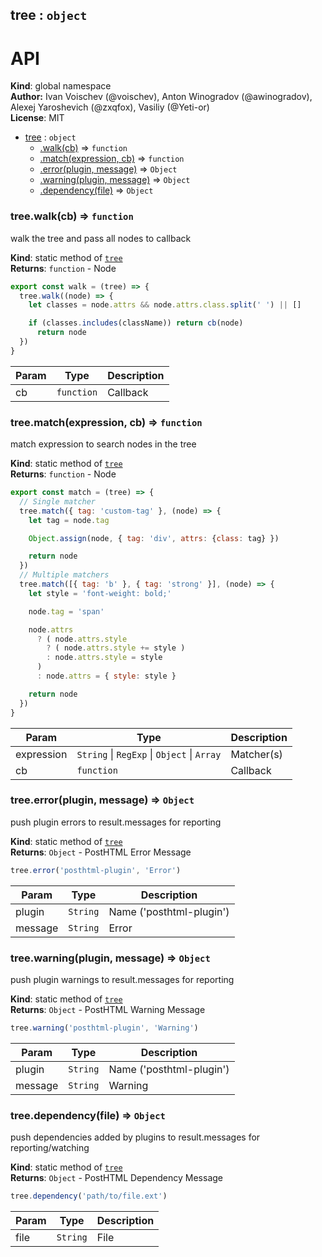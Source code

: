 <a name="tree"></a>

## tree : <code>object</code>
# API

**Kind**: global namespace  
**Author:** Ivan Voischev (@voischev),
        Anton Winogradov (@awinogradov),
        Alexej Yaroshevich (@zxqfox),
        Vasiliy (@Yeti-or)  
**License**: MIT  

* [tree](#tree) : <code>object</code>
    * [.walk(cb)](#tree.walk) ⇒ <code>function</code>
    * [.match(expression, cb)](#tree.match) ⇒ <code>function</code>
    * [.error(plugin, message)](#tree.error) ⇒ <code>Object</code>
    * [.warning(plugin, message)](#tree.warning) ⇒ <code>Object</code>
    * [.dependency(file)](#tree.dependency) ⇒ <code>Object</code>

<a name="tree.walk"></a>

### tree.walk(cb) ⇒ <code>function</code>
walk the tree and pass all nodes to callback

**Kind**: static method of <code>[tree](#tree)</code>  
**Returns**: <code>function</code> - Node

```js
export const walk = (tree) => {
  tree.walk((node) => {
    let classes = node.attrs && node.attrs.class.split(' ') || []

    if (classes.includes(className)) return cb(node)
      return node
  })
}
```  

| Param | Type | Description |
| --- | --- | --- |
| cb | <code>function</code> | Callback |

<a name="tree.match"></a>

### tree.match(expression, cb) ⇒ <code>function</code>
match expression to search nodes in the tree

**Kind**: static method of <code>[tree](#tree)</code>  
**Returns**: <code>function</code> - Node

```js
export const match = (tree) => {
  // Single matcher
  tree.match({ tag: 'custom-tag' }, (node) => {
    let tag = node.tag

    Object.assign(node, { tag: 'div', attrs: {class: tag} })

    return node
  })
  // Multiple matchers
  tree.match([{ tag: 'b' }, { tag: 'strong' }], (node) => {
    let style = 'font-weight: bold;'

    node.tag = 'span'

    node.attrs
      ? ( node.attrs.style
        ? ( node.attrs.style += style )
        : node.attrs.style = style
      )
      : node.attrs = { style: style }

    return node
  })
}
```  

| Param | Type | Description |
| --- | --- | --- |
| expression | <code>String</code> &#124; <code>RegExp</code> &#124; <code>Object</code> &#124; <code>Array</code> | Matcher(s) |
| cb | <code>function</code> | Callback |

<a name="tree.error"></a>

### tree.error(plugin, message) ⇒ <code>Object</code>
push plugin errors to result.messages for reporting

**Kind**: static method of <code>[tree](#tree)</code>  
**Returns**: <code>Object</code> - PostHTML Error Message

```js
tree.error('posthtml-plugin', 'Error')
```  

| Param | Type | Description |
| --- | --- | --- |
| plugin | <code>String</code> | Name ('posthtml-plugin') |
| message | <code>String</code> | Error |

<a name="tree.warning"></a>

### tree.warning(plugin, message) ⇒ <code>Object</code>
push plugin warnings to result.messages for reporting

**Kind**: static method of <code>[tree](#tree)</code>  
**Returns**: <code>Object</code> - PostHTML Warning Message

```js
tree.warning('posthtml-plugin', 'Warning')
```  

| Param | Type | Description |
| --- | --- | --- |
| plugin | <code>String</code> | Name ('posthtml-plugin') |
| message | <code>String</code> | Warning |

<a name="tree.dependency"></a>

### tree.dependency(file) ⇒ <code>Object</code>
push dependencies added by plugins to result.messages for reporting/watching

**Kind**: static method of <code>[tree](#tree)</code>  
**Returns**: <code>Object</code> - PostHTML Dependency Message

```js
tree.dependency('path/to/file.ext')
```  

| Param | Type | Description |
| --- | --- | --- |
| file | <code>String</code> | File |


